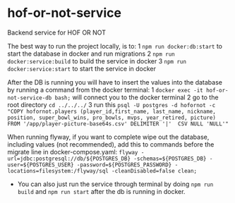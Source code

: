 # hof-or-not-service
Backend service for HOF OR NOT

The best way to run the project locally, is to: 
1 `npm run docker:db:start` to start the database in docker and run migrations
2 `npm run docker:service:build` to build the service in docker
3 `npm run docker:service:start` to start the service in docker

After the DB is running you will have to insert the values into the database by running a command from the docker terminal:
1 `docker exec -it hof-or-not-service-db bash;` will connect you to the docker terminal
2 go to the root directory `cd ../../../`
3 run this `psql -U postgres -d hofornot -c "COPY hofornot.players (player_id,first_name, last_name, nickname, position, super_bowl_wins, pro_bowls, mvps, year_retired, picture) FROM '/app/player-picture-base64s.csv' DELIMITER '|'  CSV NULL 'NULL'"`

When running flyway, if you want to complete wipe out the database, including values (not recommended), add this to commands before the migrate line in docker-compose.yaml:
`flyway -url=jdbc:postgresql://db/${POSTGRES_DB} -schemas=${POSTGRES_DB} -user=${POSTGRES_USER} -password=${POSTGRES_PASSWORD} -locations=filesystem:/flyway/sql -cleanDisabled=false clean;`


* You can also just run the service through terminal by doing `npm run build` and `npm run start` after the db is running in docker.
